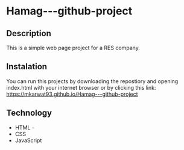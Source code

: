 # Hamag---github-project

## Description
This is a simple web page project for a RES company.

## Instalation
You can run this projects by downloading the repostiory and opening index.html with your internet browser or by clicking this link: https://mkarwat93.github.io/Hamag---github-project

## Technology
- HTML - 
- CSS
- JavaScript

